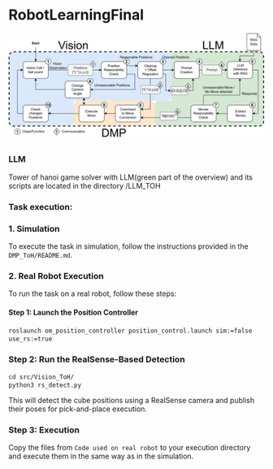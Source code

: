 # RobotLearningFinal
![Overview](Overview.png)

### LLM
Tower of hanoi game solver with LLM(green part of the overview) and its scripts are located in the directory /LLM_TOH

### Task execution:
### 1. Simulation

To execute the task in simulation, follow the instructions provided in the `DMP_ToH/README.md`.

### 2. Real Robot Execution

To run the task on a real robot, follow these steps:

#### Step 1: Launch the Position Controller

```
roslaunch om_position_controller position_control.launch sim:=false use_rs:=true
```

### Step 2: Run the RealSense-Based Detection

```
cd src/Vision_ToH/
python3 rs_detect.py
```
This will detect the cube positions using a RealSense camera and publish their poses for pick-and-place execution.
### Step 3: Execution

Copy the files from `Code used on real robot` to your execution directory and execute them in the same way as in the simulation.



